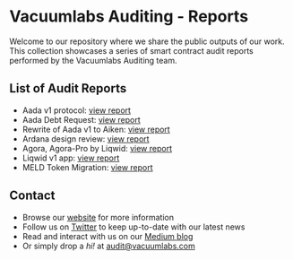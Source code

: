 # Vacuumlabs Auditing - Reports
Welcome to our repository where we share the public outputs of our work. This collection showcases a series of smart contract audit reports performed by the Vacuumlabs Auditing team.

## List of Audit Reports

* Aada v1 protocol: [view report](./reports/aada-v1.pdf)
* Aada Debt Request: [view report](./reports/aada-debt-request-v1.pdf)
* Rewrite of Aada v1 to Aiken: [view report](./reports/aada-v1.1.pdf)
* Ardana design review: [view report](./reports/ardana-dusd-v1.0.pdf)
* Agora, Agora-Pro by Liqwid: [view report](./reports/liqwid-agora-v1.pdf)
* Liqwid v1 app: [view report](./reports/liqwid-app-v1.0.pdf)
* MELD Token Migration: [view report](./reports/meld-token-v1.0.pdf)

## Contact
* Browse our [website](https://vacuumlabs.com/smart-contract-auditing/) for more information
* Follow us on [Twitter](https://twitter.com/Crypto_by_VL) to keep up-to-date with our latest news
* Read and interact with us on our [Medium blog](https://medium.com/@vacuumlabs_auditing)
* Or simply drop a *hi!* at [audit@vacuumlabs.com](mailto:audit@vacuumlabs.com)
